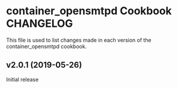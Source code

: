 # container_opensmtpd Cookbook CHANGELOG

This file is used to list changes made in each version of the container_opensmtpd cookbook.

## v2.0.1 (2019-05-26)

Initial release
